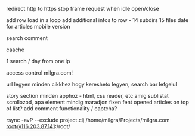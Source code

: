 
redirect http to https
stop frame request when idle
open/close

add row load in a loop
add additional infos to row - 14 subdirs 15 files date for articles
mobile version

search
comment

caache

1 search / day from one ip

access control milgra.com!

url legyen minden cikkhez hogy keresheto legyen, search bar lefgelul

story section minden apphoz - html, css reader, etc
amig sublistat scrollozod, apa element mindig maradjon fixen fent
opened articles on top of list?
add comment functionality / captcha?

rsync -avP --exclude project.clj /home/milgra/Projects/milgra.com root@116.203.87.141:/root/ 